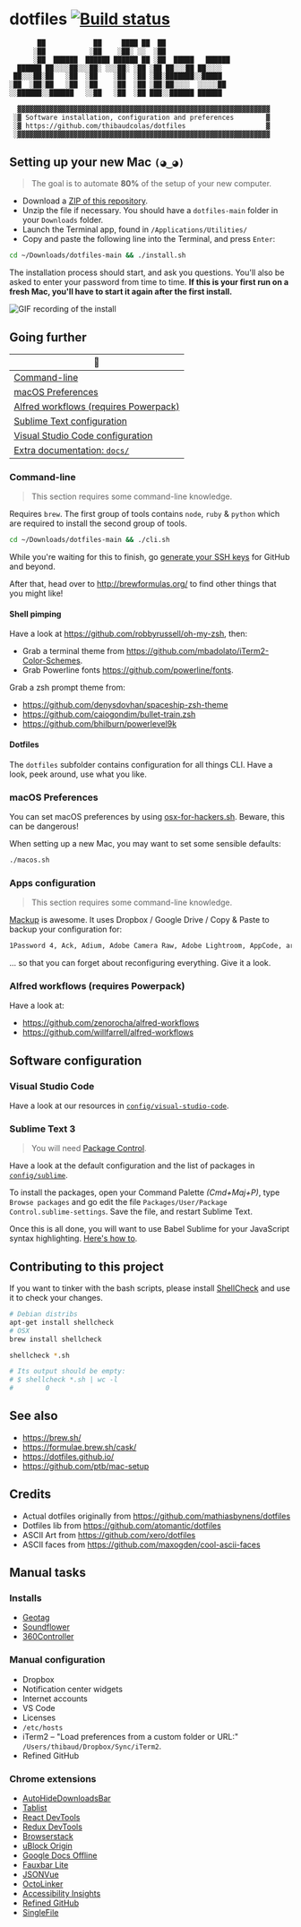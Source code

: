 # dotfiles [![Build status](https://github.com/thibaudcolas/dotfiles/workflows/CI/badge.svg)](https://github.com/thibaudcolas/dotfiles/actions)

```txt
       ██            ██     ████ ██  ██
      ░██           ░██    ░██░ ░░  ░██
      ░██  ██████  ██████ ██████ ██ ░██  █████   ██████
  ██████ ██░░░░██░░░██░ ░░░██░ ░██ ░██ ██░░░██ ██░░░░
 ██░░░██░██   ░██  ░██    ░██  ░██ ░██░███████░░█████
░██  ░██░██   ░██  ░██    ░██  ░██ ░██░██░░░░  ░░░░░██
░░██████░░██████   ░░██   ░██  ░██ ███░░██████ ██████

  ▓▓▓▓▓▓▓▓▓▓▓▓▓▓▓▓▓▓▓▓▓▓▓▓▓▓▓▓▓▓▓▓▓▓▓▓▓▓▓▓▓▓▓▓▓▓▓▓▓▓▓▓▓▓▓▓▓▓▓▓▓▓▓
 ░▓ Software installation, configuration and preferences        ▓
 ░▓ https://github.com/thibaudcolas/dotfiles                    ▓
 ░▓▓▓▓▓▓▓▓▓▓▓▓▓▓▓▓▓▓▓▓▓▓▓▓▓▓▓▓▓▓▓▓▓▓▓▓▓▓▓▓▓▓▓▓▓▓▓▓▓▓▓▓▓▓▓▓▓▓▓▓▓▓▓
```

## Setting up your new Mac `(◕‿◕)`

> The goal is to automate **80%** of the setup of your new computer.

- Download a [ZIP of this repository](https://github.com/thibaudcolas/dotfiles/archive/main.zip).
- Unzip the file if necessary. You should have a `dotfiles-main` folder in your `Downloads` folder.
- Launch the Terminal app, found in `/Applications/Utilities/`
- Copy and paste the following line into the Terminal, and press `Enter`:

```bash
cd ~/Downloads/dotfiles-main && ./install.sh
```

The installation process should start, and ask you questions. You'll also be asked to enter your password from time to time. **If this is your first run on a fresh Mac, you'll have to start it again after the first install.**

![GIF recording of the install](docs/install-recording.gif)

## Going further

| :book:                                                                        |
| ----------------------------------------------------------------------------- |
| [Command-line](#command-line)                                                 |
| [macOS Preferences](#macos-preferences)                                       |
| [Alfred workflows (requires Powerpack)](#alfred-workflows-requires-powerpack) |
| [Sublime Text configuration](#sublime-text-3)                                 |
| [Visual Studio Code configuration](/config/visual-studio-code/)               |
| [Extra documentation: `docs/`](docs/)                                         |

### Command-line

> This section requires some command-line knowledge.

Requires `brew`. The first group of tools contains `node`, `ruby` & `python` which are required to install the second group of tools.

```bash
cd ~/Downloads/dotfiles-main && ./cli.sh
```

While you're waiting for this to finish, go [generate your SSH keys](https://help.github.com/articles/generating-ssh-keys/) for GitHub and beyond.

After that, head over to http://brewformulas.org/ to find other things that you might like!

#### Shell pimping

Have a look at https://github.com/robbyrussell/oh-my-zsh, then:

- Grab a terminal theme from https://github.com/mbadolato/iTerm2-Color-Schemes.
- Grab Powerline fonts https://github.com/powerline/fonts.

Grab a zsh prompt theme from:

- https://github.com/denysdovhan/spaceship-zsh-theme
- https://github.com/caiogondim/bullet-train.zsh
- https://github.com/bhilburn/powerlevel9k

#### Dotfiles

The `dotfiles` subfolder contains configuration for all things CLI. Have a look, peek around, use what you like.

### macOS Preferences

You can set macOS preferences by using [osx-for-hackers.sh](https://gist.github.com/brandonb927/3195465). Beware, this can be dangerous!

When setting up a new Mac, you may want to set some sensible defaults:

```bash
./macos.sh
```

### Apps configuration

> This section requires some command-line knowledge.

[Mackup](https://github.com/lra/mackup) is awesome. It uses Dropbox / Google Drive / Copy & Paste to backup your configuration for:

```txt
1Password 4, Ack, Adium, Adobe Camera Raw, Adobe Lightroom, AppCode, aria2c, Arara, Artistic Style, Arm, asciinema, Aspell, Atom, AusKey, Autokey, Awareness, AWS Command Line Interface, Microsoft Azure CLI, Bartender, Bash it, Bash, BetterSnapTool, BetterTouchTool, BibDesk, Billings Pro Server Admin, Bitchx, Boto, Brackets, Bundler, Byobu, Caffeine, Cartographica, Charles, Chef, Chicken, Clementine, ClipMenu, CloudApp, Coda 2... and more
```

... so that you can forget about reconfiguring everything. Give it a look.

### Alfred workflows (requires Powerpack)

Have a look at:

- https://github.com/zenorocha/alfred-workflows
- https://github.com/willfarrell/alfred-workflows

## Software configuration

### Visual Studio Code

Have a look at our resources in [`config/visual-studio-code`](config/visual-studio-code).

### Sublime Text 3

> You will need [Package Control](https://packagecontrol.io/).

Have a look at the default configuration and the list of packages in [`config/sublime`](config/sublime).

To install the packages, open your Command Palette _(Cmd+Maj+P)_, type `Browse packages` and go edit the file `Packages/User/Package Control.sublime-settings`. Save the file, and restart Sublime Text.

Once this is all done, you will want to use Babel Sublime for your JavaScript syntax highlighting. [Here's how to](https://github.com/babel/babel-sublime#setting-as-the-default-syntax).

## Contributing to this project

If you want to tinker with the bash scripts, please install [ShellCheck](https://github.com/koalaman/shellcheck) and use it to check your changes.

```bash
# Debian distribs
apt-get install shellcheck
# OSX
brew install shellcheck

shellcheck *.sh

# Its output should be empty:
# $ shellcheck *.sh | wc -l
#        0
```

## See also

- https://brew.sh/
- https://formulae.brew.sh/cask/
- https://dotfiles.github.io/
- https://github.com/ptb/mac-setup

## Credits

- Actual dotfiles originally from https://github.com/mathiasbynens/dotfiles
- Dotfiles lib from https://github.com/atomantic/dotfiles
- ASCII Art from https://github.com/xero/dotfiles
- ASCII faces from https://github.com/maxogden/cool-ascii-faces

## Manual tasks

### Installs

- [Geotag](http://geotag.sourceforge.net/)
- [Soundflower](https://github.com/mattingalls/Soundflower)
- [360Controller](https://github.com/360Controller/360Controller)

### Manual configuration

- Dropbox
- Notification center widgets
- Internet accounts
- VS Code
- Licenses
- `/etc/hosts`
- iTerm2 – "Load preferences from a custom folder or URL:" `/Users/thibaud/Dropbox/Sync/iTerm2`.
- Refined GitHub

### Chrome extensions

- [AutoHideDownloadsBar](https://chrome.google.com/webstore/detail/autohidedownloadsbar/gkmndgjgpolmikgnipipfekglbbgjcel)
- [Tablist](https://chrome.google.com/webstore/detail/tablist/eagbohciligljbgpbdbflaloangiodhe)
- [React DevTools](https://chrome.google.com/webstore/detail/react-developer-tools/fmkadmapgofadopljbjfkapdkoienihi)
- [Redux DevTools](https://chrome.google.com/webstore/detail/redux-devtools/lmhkpmbekcpmknklioeibfkpmmfibljd)
- [Browserstack](https://chrome.google.com/webstore/detail/browserstack/nkihdmlheodkdfojglpcjjmioefjahjb)
- [uBlock Origin](https://github.com/gorhill/uBlock)
- [Google Docs Offline](https://chrome.google.com/webstore/detail/google-docs-offline/ghbmnnjooekpmoecnnnilnnbdlolhkhi)
- [Fauxbar Lite](https://chrome.google.com/webstore/detail/fauxbar-lite/bfimmnpbjccjihohjkimphfmmebffbmk)
- [JSONVue](https://chrome.google.com/webstore/detail/jsonview/chklaanhfefbnpoihckbnefhakgolnmc)
- [OctoLinker](https://chrome.google.com/webstore/detail/octolinker/jlmafbaeoofdegohdhinkhilhclaklkp)
- [Accessibility Insights](https://chrome.google.com/webstore/detail/accessibility-insights-fo/pbjjkligggfmakdaogkfomddhfmpjeni)
- [Refined GitHub](https://chrome.google.com/webstore/detail/refined-github/hlepfoohegkhhmjieoechaddaejaokhf)
- [SingleFile](https://chrome.google.com/webstore/detail/singlefile/mpiodijhokgodhhofbcjdecpffjipkle)
